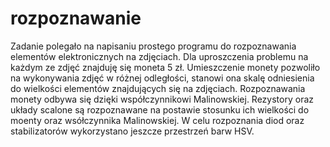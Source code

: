 # rozpoznawanie

Zadanie polegało na napisaniu prostego programu do rozpoznawania elementów elektronicznych na zdjęciach. Dla uproszczenia problemu na każdym ze zdjęć znajduję się moneta 5 zł. Umieszczenie monety pozwoliło na wykonywania zdjęć w różnej odległości, stanowi ona skalę odniesienia do wielkości elementów znajdujących się na zdjęciach.
Rozpoznawania monety odbywa się dzięki współczynnikowi Malinowskiej. Rezystory oraz układy scalone są rozpoznawane na postawie stosunku ich wielkości do moenty oraz wsółczynnika Malinowskiej. W celu rozpoznania diod oraz stabilizatorów wykorzystano jeszcze przestrzeń barw HSV.
